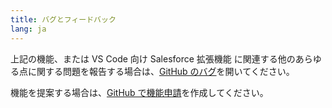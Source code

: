 ```yaml
---
title: バグとフィードバック
lang: ja
---
```


上記の機能、または VS Code 向け Salesforce 拡張機能 に関連する他のあらゆる点に関する問題を報告する場合は、[GitHub のバグ](https://github.com/forcedotcom/salesforcedx-vscode/issues/new?template=Bug_report.md)を開いてください。

機能を提案する場合は、[GitHub で機能申請](https://github.com/forcedotcom/salesforcedx-vscode/issues/new?template=Feature_request.md)を作成してください。
